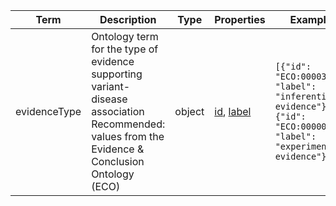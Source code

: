 |Term | Description | Type | Properties | Example | Enum|
| ---| ---| ---| ---| ---| --- |
| evidenceType | Ontology term for the type of evidence supporting variant-disease association Recommended: values from the Evidence & Conclusion Ontology (ECO) | object | [id](./id.md), [label](./label.md) | `[{"id": "ECO:0000361", "label": "inferential evidence"}, {"id": "ECO:0000006", "label": "experimental evidence"}]` | NA|
